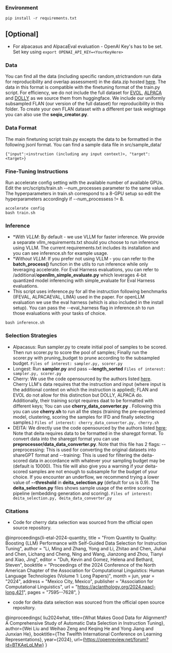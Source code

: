 ### Environment
```
pip install -r requirements.txt
```
## [Optional]
- For alpacasus and AlpacaEval evaluation - OpenAI Key's has to be set. Set key using
``` export OPENAI_API_KEY=<YourKeyHere> ```


### Data 
You can find all the data (including specific random,strictrandom run data for reproducibility and overlap assessment) in the data.zip hosted [here](https://storage.cloud.google.com/chasing_random/data.zip). The data in this format is compatible with the finetuning format of the train.py script. For efficiency, we do not include the full dataset for [EVOL](https://huggingface.co/datasets/WizardLMTeam/WizardLM_evol_instruct_V2_196k), [ALPACA](https://huggingface.co/datasets/tatsu-lab/alpaca) and [DOLLY](https://huggingface.co/datasets/databricks/databricks-dolly-15k) as we source them from huggingface. We include our uniformly subsampled FLAN (our version of the full dataset) for reproducibility in this folder. To create your own FLAN dataset with a different per task weightage you can also use the __seqio_creator.py__. 

### Data Format 
The main finetuning script train.py excepts the data to be formatted in the following jsonl format. You can find a sample data file in src/sample_data/
```
{"input":<instruction (including any input context)>, "target":<target>}
```

### Fine-Tuning Instructions 
Run accelerate config setting with the available number of available GPUs. Edit the src/scripts/train.sh --num_processes parameter to the same value. The hyperparameters in train.sh correspond to a 8-GPU setup so edit the hyperparameters accordingly if --num_processess != 8. 
```
accelerate config 
bash train.sh 
```

### Inference
- **With VLLM*: By default - we use VLLM for faster inference. We provide a separate vllm_requirements.txt should you choose to run inference using VLLM. The current requirements.txt includes its installation and you can see inference.sh for example usage. 
- **Without VLLM*: If you prefer not using VLLM - you can refer to the __batch_process()__ function in the utils to run inference while only leveraging accelerate. For Eval Harness evaluations, you can refer to /additional/__openllm_simple_evaluate.py__ which leverages 4-bit quantized model inferencing with simple_evaluate for Eval Harness evaluations.
- This script uses inference.py for all the instruction following benchmarks (IFEVAL, ALPACAEVAL, LIMA) used in the paper. For openLLM evaluation we use the eval harness (which is also included in the install setup). 
You can pass the --eval_harness flag in inference.sh to run those evaluations with your tasks of choice. 
```
bash inference.sh 
```

### Selection Strategies 
- Alpacasus: Run sampler.py to create initial pool of samples to be scored. Then run scorer.py to score the pool of samples; Finally run the scorer.py with pruning_budget to prune according to the subsampled budget. 
```Files of interest: sampler.py, scorer.py```
- Longest: Run __sampler.py__ and pass __--length_sorted__
```Files of interest: sampler.py, scorer.py```
- Cherry: We use the code opensourced by the authors listed [here](https://github.com/tianyi-lab/Cherry_LLM/blob/main/cherry_seletion/data_analysis.py). Cherry LLM's data requires that the instruction and input (where input is the additional context on which the instruction is applied); FLAN and EVOL do not allow for this distinction but DOLLY, ALPACA do. Additionally, their training script requires daat to be formatted with different keys; You can use __cherry_data_converter.py__ . Following this you can use __cherry.sh__ to run all the steps (training the pre-experienced model, clustering, scoring the samples for IFD and finally selecting samples.)
```Files of interest: cherry_data_converter.py, cherry.sh```
- DEITA: We directly use the code opensourced by the authors listed [here](https://github.com/hkust-nlp/deita); Note that deita requires data to be formatted in the sharegpt format. To convert data into the sharegpt format you can use __preprocessor/data_data_converter.py__. Note that this file has 2 flags: --preprocessing: This is used for converting the original datasets into shareGPT format and --training: This is used for filtering the deita-scored data in accordance with whatever your sampling budget may be (default is 10000). This file will also give you a warning if your deita-scored samples are not enough to subsample for the budget of your choice. If you encounter an underflow, we recommend trying a lower value of __--threshold__ in __deita_selection.py__ (default for us is 0.9). The __deita_selection.py__ files shows sample usage of the entire scoring pipeline (embedding generation and scoring).
```Files of interest: deita_selection.py, deita_data_converter.py```



### Citations 
- Code for cherry data selection was sourced from the official open source repository. 

@inproceedings{li-etal-2024-quantity,
    title = "From Quantity to Quality: Boosting {LLM} Performance with Self-Guided Data Selection for Instruction Tuning",
    author = "Li, Ming  and
      Zhang, Yong  and
      Li, Zhitao  and
      Chen, Jiuhai  and
      Chen, Lichang  and
      Cheng, Ning  and
      Wang, Jianzong  and
      Zhou, Tianyi  and
      Xiao, Jing",
    editor = "Duh, Kevin  and
      Gomez, Helena  and
      Bethard, Steven",
    booktitle = "Proceedings of the 2024 Conference of the North American Chapter of the Association for Computational Linguistics: Human Language Technologies (Volume 1: Long Papers)",
    month = jun,
    year = "2024",
    address = "Mexico City, Mexico",
    publisher = "Association for Computational Linguistics",
    url = "https://aclanthology.org/2024.naacl-long.421",
    pages = "7595--7628",
}

- code for deita data selection was sourced from the official open source repository. 

@inproceedings{
liu2024what,
title={What Makes Good Data for Alignment? A Comprehensive Study of Automatic Data Selection in Instruction Tuning},
author={Wei Liu and Weihao Zeng and Keqing He and Yong Jiang and Junxian He},
booktitle={The Twelfth International Conference on Learning Representations},
year={2024},
url={https://openreview.net/forum?id=BTKAeLqLMw}
}